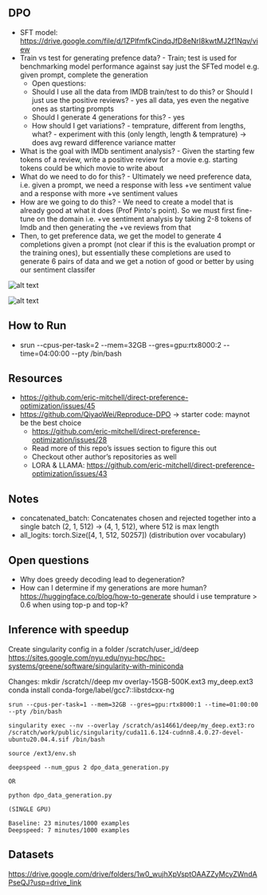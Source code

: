 ## DPO
- SFT model: https://drive.google.com/file/d/1ZPlfmfkCindqJfD8eNrl8kwtMJ2f1Nqv/view
- Train vs test for generating prefence data? - Train; test is used for benchmarking model performance against say just the SFTed model e.g. given prompt, complete the generation
   - Open questions:
   - Should I use all the data from IMDB train/test to do this? or Should I just use the positive reviews? - yes all data, yes even the negative ones as starting prompts
   - Should I generate 4 generations for this? - yes
   - How should I get variations? - temprature, different from lengths, what? - experiment with this (only length, length & temprature) -> does avg reward difference variance matter 
- What is the goal with IMDb sentiment analysis? - Given the starting few tokens of a review, write a positive review for a movie e.g. starting tokens could be which movie to write about
-  What do we need to do for this? - Ultimately we need preference data, i.e. given a prompt, we need a response with less +ve sentiment value and a response with more +ve sentiment values
-  How are we going to do this? - We need to create a model that is already good at what it does (Prof Pinto's point). So we must first fine-tune on the domain i.e. +ve sentiment analysis by taking 2-8 tokens of Imdb and then generating the +ve reviews from that
-  Then, to get preference data, we get the model to generate 4 completions given a prompt (not clear if this is the evaluation prompt or the training ones), but essentially these completions are used to generate 6 pairs of data and we get a notion of good or better by using our sentiment classifer
 
![alt text](https://github.com/AmanSinghal927/DPO-RLAIF/blob/main/imdb_exp_1.png)

![alt text](https://github.com/AmanSinghal927/DPO-RLAIF/blob/main/imdb_exp_2.png)


## How to Run
- srun --cpus-per-task=2 --mem=32GB --gres=gpu:rtx8000:2 --time=04:00:00 --pty /bin/bash

## Resources
- https://github.com/eric-mitchell/direct-preference-optimization/issues/45
- https://github.com/QiyaoWei/Reproduce-DPO → starter code: maynot be the best choice
    - https://github.com/eric-mitchell/direct-preference-optimization/issues/28
    - Read more of this repo’s issues section to figure this out
    - Checkout other author’s repositories as well
    - LORA & LLAMA: https://github.com/eric-mitchell/direct-preference-optimization/issues/43

## Notes
- concatenated_batch: Concatenates chosen and rejected together into a single batch (2, 1, 512) -> (4, 1, 512), where 512 is max length
- all_logits: torch.Size([4, 1, 512, 50257]) (distribution over vocabulary)


## Open questions
- Why does greedy decoding lead to degeneration?
- How can I determine if my generations are more human?
https://huggingface.co/blog/how-to-generate
should i use temprature > 0.6 when using top-p and top-k?

## Inference with speedup
Create singularity config in a folder /scratch/user_id/deep
https://sites.google.com/nyu.edu/nyu-hpc/hpc-systems/greene/software/singularity-with-miniconda

Changes:
mkdir /scratch/<NetID>/deep
mv overlay-15GB-500K.ext3 my_deep.ext3
conda install conda-forge/label/gcc7::libstdcxx-ng

```
srun --cpus-per-task=1 --mem=32GB --gres=gpu:rtx8000:1 --time=01:00:00 --pty /bin/bash

singularity exec --nv --overlay /scratch/as14661/deep/my_deep.ext3:ro /scratch/work/public/singularity/cuda11.6.124-cudnn8.4.0.27-devel-ubuntu20.04.4.sif /bin/bash

source /ext3/env.sh

deepspeed --num_gpus 2 dpo_data_generation.py

OR

python dpo_data_generation.py

(SINGLE GPU)

Baseline: 23 minutes/1000 examples
Deepspeed: 7 minutes/1000 examples

```

## Datasets
https://drive.google.com/drive/folders/1w0_wujhXpVsptOAAZZyMcyZWndAPseQJ?usp=drive_link
